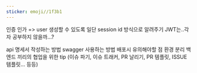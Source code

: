 ```yaml
---
sticker: emoji//1f3b1
---
```

인증 인가 => user 생성할 수 있도록 일단 session id 방식으로 알려주기 JWT는..각자 공부하지 않을까...?

api 명세서 작성하는 방법
swagger 사용하는 방법
배포시 유의해야할 점 
환경 분리
백엔드 끼리의 협업을 위한 tip (이슈 파기, 이슈 트래커, PR 날리기, PR 템플릿, ISSUE 템플릿... 등등) 